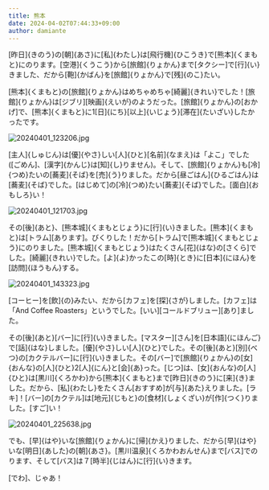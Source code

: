 ```yaml
---
title: 熊本
date: 2024-04-02T07:44:33+09:00
author: damiante
---
```

[昨日]{きのう}の[朝]{あさ}に[私]{わたし}は[飛行機]{ひこうき}で[熊本]{くまもと}にのります。[空港]{くうこう}から[旅館]{りょかん}まで[タクシー]で[行]{い}きました、だから[鞄]{かばん}を[旅館]{りょかん}で[残]{のこ}たい。

[熊本]{くまもと}の[旅館]{りょかん}はめちゃめちゃ[綺麗]{きれい}でした！[旅館]{りょかん}は[ジブリ][映画]{えいが}のようだった。[旅館]{りょかん}の[おかげ]で、[熊本]{くまもと}に1[日]{にち}[以上]{いじょう}[滞在]{たいざい}したかったです。

![20240401_123206.jpg](https://github.com/devhou-se/www-jp/assets/12438044/3b3b71ee-6ed5-4e42-acc3-ae4893245b52)

[主人]{しゅじん}は[優]{やさ}しい[人]{ひと}[名前]{なまえ}は「よこ」でした ([ごめん]、[漢字]{かんじ}は[知]{し}りません)。そして、[旅館]{りょかん}も[冷]{つめ}たいの[蕎麦]{そば}を[売]{う}りました。だから[昼ごはん]{ひるごはん}は[蕎麦]{そば}でした。[はじめて]の[冷]{つめ}たい[蕎麦]{そば}でした。[面白]{おもしろ}い！

![20240401_121703.jpg](https://github.com/devhou-se/www-jp/assets/12438044/d91482b5-1eae-4271-ba4d-88f7cc3bf299)

その[後]{あと}、[熊本城]{くまもとじょう}に[行]{い}きました。[熊本]{くまもと}は[トラム][あります]。びくりした！だから[トラム]で[熊本城]{くまもとじょう}にのりました。[熊本城]{くまもとじょう}はたくさん[花]{はな}の[さくら]でした。[綺麗]{きれい}でした。[よ]{よ}かったこの[時]{とき}に[日本]{にほん}を[訪問]{ほうもん}する。

![20240401_143323.jpg](https://github.com/devhou-se/www-jp/assets/12438044/7c224d03-c2c5-491a-90dc-64da7074c9c4)

[コーヒー]を[飲]{の}みたい、だから[カフェ]を[探]{さが}しました。[カフェ]は「And Coffee Roasters」というでした。[いい][コールドブリュー][あり]ました。

その[後]{あと}[バー]に[行]{い}きました。[マスター][さん]を[日本語]{にほんご}で[話]{はな}しました。[優]{やさ}しい[人]{ひと}でした。その[後]{あと}[別]{べつ}の[カクテルバー]に[行]{い}きました。その[バー]で[旅館]{りょかん}の[女]{おんな}の[人]{ひと}2[人]{にん}と[会]{あ}った。[じつ]は、[女]{おんな}の[人]{ひと}は[黒川]{くろかわ}から[熊本]{くまもと}まで[昨日]{きのう}に[来]{き}ました。だから、[私]{わたし}をたくさん[おすすめ]が[与]{あた}えりました。[ラキ]！[バー]の[カクテル]は[地元]{じもと}の[食材]{しょくざい}が[作]{つく}りました。[すご]い！

![20240401_225638.jpg](https://github.com/devhou-se/www-jp/assets/12438044/d058b5da-2353-4653-bb82-a7d7bb759f24)

でも、[早]{はや}いな[旅館]{りょかん}に[帰]{かえ}りました、だから[早]{はや}いな[明日]{あした}の[朝]{あさ}。[黒川温泉]{くろかわおんせん}まで[バス]でのります、そして[バス]は７[時半]{じはん}に[行]{い}きます。

[でわ]、じゃあ！